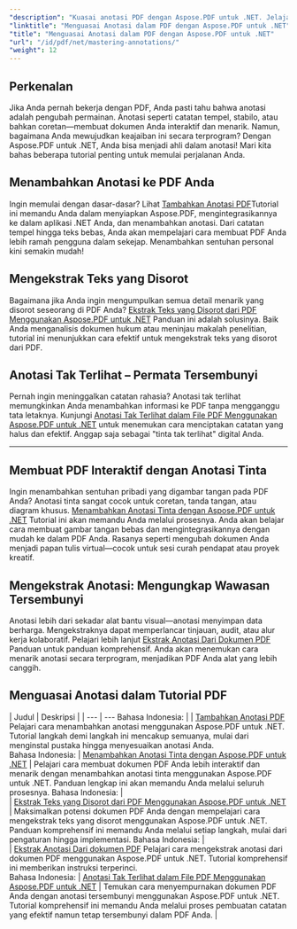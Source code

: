 ```yaml
---
"description": "Kuasai anotasi PDF dengan Aspose.PDF untuk .NET. Jelajahi tutorial langkah demi langkah tentang menambahkan, menyesuaikan, dan mengekstrak anotasi untuk membuat PDF lebih interaktif."
"linktitle": "Menguasai Anotasi dalam PDF dengan Aspose.PDF untuk .NET"
"title": "Menguasai Anotasi dalam PDF dengan Aspose.PDF untuk .NET"
"url": "/id/pdf/net/mastering-annotations/"
"weight": 12
---
```


## Perkenalan

Jika Anda pernah bekerja dengan PDF, Anda pasti tahu bahwa anotasi adalah pengubah permainan. Anotasi seperti catatan tempel, stabilo, atau bahkan coretan—membuat dokumen Anda interaktif dan menarik. Namun, bagaimana Anda mewujudkan keajaiban ini secara terprogram? Dengan Aspose.PDF untuk .NET, Anda bisa menjadi ahli dalam anotasi! Mari kita bahas beberapa tutorial penting untuk memulai perjalanan Anda.

## Menambahkan Anotasi ke PDF Anda  

Ingin memulai dengan dasar-dasar? Lihat [Tambahkan Anotasi PDF](./adding-pdf-annotation/)Tutorial ini memandu Anda dalam menyiapkan Aspose.PDF, mengintegrasikannya ke dalam aplikasi .NET Anda, dan menambahkan anotasi. Dari catatan tempel hingga teks bebas, Anda akan mempelajari cara membuat PDF Anda lebih ramah pengguna dalam sekejap. Menambahkan sentuhan personal kini semakin mudah!  


## Mengekstrak Teks yang Disorot  

Bagaimana jika Anda ingin mengumpulkan semua detail menarik yang disorot seseorang di PDF Anda? [Ekstrak Teks yang Disorot dari PDF Menggunakan Aspose.PDF untuk .NET](./extract-highlighted-text-from-pdf/) Panduan ini adalah solusinya. Baik Anda menganalisis dokumen hukum atau meninjau makalah penelitian, tutorial ini menunjukkan cara efektif untuk mengekstrak teks yang disorot dari PDF.  

## Anotasi Tak Terlihat – Permata Tersembunyi  

Pernah ingin meninggalkan catatan rahasia? Anotasi tak terlihat memungkinkan Anda menambahkan informasi ke PDF tanpa mengganggu tata letaknya. Kunjungi [Anotasi Tak Terlihat dalam File PDF Menggunakan Aspose.PDF untuk .NET](./invisible-annotation-in-pdf-file/) untuk menemukan cara menciptakan catatan yang halus dan efektif. Anggap saja sebagai "tinta tak terlihat" digital Anda.  

---

## Membuat PDF Interaktif dengan Anotasi Tinta  

Ingin menambahkan sentuhan pribadi yang digambar tangan pada PDF Anda? Anotasi tinta sangat cocok untuk coretan, tanda tangan, atau diagram khusus. [Menambahkan Anotasi Tinta dengan Aspose.PDF untuk .NET](./adding-ink-annotations/) Tutorial ini akan memandu Anda melalui prosesnya. Anda akan belajar cara membuat gambar tangan bebas dan mengintegrasikannya dengan mudah ke dalam PDF Anda. Rasanya seperti mengubah dokumen Anda menjadi papan tulis virtual—cocok untuk sesi curah pendapat atau proyek kreatif.  

## Mengekstrak Anotasi: Mengungkap Wawasan Tersembunyi  

Anotasi lebih dari sekadar alat bantu visual—anotasi menyimpan data berharga. Mengekstraknya dapat memperlancar tinjauan, audit, atau alur kerja kolaboratif. Pelajari lebih lanjut [Ekstrak Anotasi Dari Dokumen PDF](./extract-annotations-from-pdf/) Panduan untuk panduan komprehensif. Anda akan menemukan cara menarik anotasi secara terprogram, menjadikan PDF Anda alat yang lebih canggih.  

## Menguasai Anotasi dalam Tutorial PDF
| Judul | Deskripsi |
| --- | --- Bahasa Indonesia: | 
| [Tambahkan Anotasi PDF](./adding-pdf-annotation/) Pelajari cara menambahkan anotasi menggunakan Aspose.PDF untuk .NET. Tutorial langkah demi langkah ini mencakup semuanya, mulai dari menginstal pustaka hingga menyesuaikan anotasi Anda.  
Bahasa Indonesia: | [Menambahkan Anotasi Tinta dengan Aspose.PDF untuk .NET](./adding-ink-annotations/) | Pelajari cara membuat dokumen PDF Anda lebih interaktif dan menarik dengan menambahkan anotasi tinta menggunakan Aspose.PDF untuk .NET. Panduan lengkap ini akan memandu Anda melalui seluruh prosesnya. Bahasa Indonesia: |    
| [Ekstrak Teks yang Disorot dari PDF Menggunakan Aspose.PDF untuk .NET](./extract-highlighted-text-from-pdf/) | Maksimalkan potensi dokumen PDF Anda dengan mempelajari cara mengekstrak teks yang disorot menggunakan Aspose.PDF untuk .NET. Panduan komprehensif ini memandu Anda melalui setiap langkah, mulai dari pengaturan hingga implementasi. Bahasa Indonesia: |  
| [Ekstrak Anotasi Dari dokumen PDF](./extract-annotations-from-pdf/) Pelajari cara mengekstrak anotasi dari dokumen PDF menggunakan Aspose.PDF untuk .NET. Tutorial komprehensif ini memberikan instruksi terperinci.    
Bahasa Indonesia: | [Anotasi Tak Terlihat dalam File PDF Menggunakan Aspose.PDF untuk .NET](./invisible-annotation-in-pdf-file/) | Temukan cara menyempurnakan dokumen PDF Anda dengan anotasi tersembunyi menggunakan Aspose.PDF untuk .NET. Tutorial komprehensif ini memandu Anda melalui proses pembuatan catatan yang efektif namun tetap tersembunyi dalam PDF Anda. |